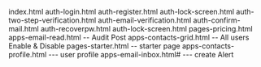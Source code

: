 index.html
auth-login.html
auth-register.html
auth-lock-screen.html
auth-two-step-verification.html
auth-email-verification.html
auth-confirm-mail.html
auth-recoverpw.html
auth-lock-screen.html
pages-pricing.html
apps-email-read.html -- Audit Post
apps-contacts-grid.html -- All users Enable & Disable
pages-starter.html -- starter page
apps-contacts-profile.html --- user profile
apps-email-inbox.html# --- create Alert